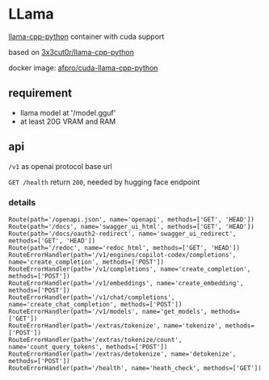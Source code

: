 # LLama

[llama-cpp-python](https://github.com/abetlen/llama-cpp-python) container with cuda support

based on [3x3cut0r/llama-cpp-python](https://github.com/3x3cut0r/docker/blob/main/llama-cpp-python)

docker image: [afpro/cuda-llama-cpp-python](https://hub.docker.com/repository/docker/afpro/cuda-llama-cpp-python)

## requirement

* llama model at '/model.gguf'
* at least 20G VRAM and RAM

## api

`/v1` as openai protocol base url

`GET /health`  return `200`, needed by hugging face endpoint

### details

```text
Route(path='/openapi.json', name='openapi', methods=['GET', 'HEAD'])
Route(path='/docs', name='swagger_ui_html', methods=['GET', 'HEAD'])
Route(path='/docs/oauth2-redirect', name='swagger_ui_redirect', methods=['GET', 'HEAD'])
Route(path='/redoc', name='redoc_html', methods=['GET', 'HEAD'])
RouteErrorHandler(path='/v1/engines/copilot-codex/completions', name='create_completion', methods=['POST'])
RouteErrorHandler(path='/v1/completions', name='create_completion', methods=['POST'])
RouteErrorHandler(path='/v1/embeddings', name='create_embedding', methods=['POST'])
RouteErrorHandler(path='/v1/chat/completions', name='create_chat_completion', methods=['POST'])
RouteErrorHandler(path='/v1/models', name='get_models', methods=['GET'])
RouteErrorHandler(path='/extras/tokenize', name='tokenize', methods=['POST'])
RouteErrorHandler(path='/extras/tokenize/count', name='count_query_tokens', methods=['POST'])
RouteErrorHandler(path='/extras/detokenize', name='detokenize', methods=['POST'])
RouteErrorHandler(path='/health', name='heath_check', methods=['GET'])
```

